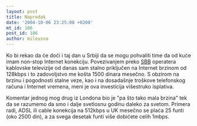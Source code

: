 ```yaml
---
layout: post
title: Napredak
date: '2004-10-06 23:25:08 +0200'
mt_id: 106
post_id: 106
author: mileusna
---
```

Ko bi rekao da će doći i taj dan u Srbiji da se mogu pohvaliti time da od kuće imam non-stop Internet konekciju. Povezivanjem preko [SBB](http://www.sbb.co.yu) operatera kablovske televizije od danas sam stalno priključen na Internet brzinom od 128kbps i to zadovoljstvo me košta 1500 dinara mesečno. S obzirom na brzinu i pogodnosti stalne veze, kao i na dosadašnje troškove telefonskog računa i Internet vremena, meni je ova investicija višestruko isplativa.

Komentar jednog mog drug iz Londona bio je "pa što tako mala brzina" tek da se razumemo da smo i dalje svetlosnu godinu daleko za svetom. Primera radi, ADSL ili cable konekcija na 512kbps u UK mesečno se plaća 25 funti (oko 2500 din), a za svega desetak funti više dobićete celih 1mbps.

